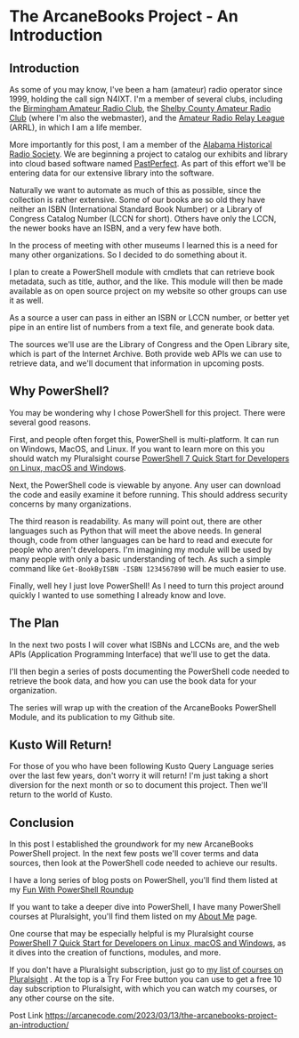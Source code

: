 # The ArcaneBooks Project - An Introduction

## Introduction

As some of you may know, I've been a ham (amateur) radio operator since 1999, holding the call sign N4IXT. I'm a member of several clubs, including the [Birmingham Amateur Radio Club](https://w4cue.com/), the [Shelby County Amateur Radio Club](http://w4shl.com) (where I'm also the webmaster), and the [Amateur Radio Relay League](https://www.arrl.org/) (ARRL), in which I am a life member.

More importantly for this post, I am a member of the [Alabama Historical Radio Society](https://alhrs.org/). We are beginning a project to catalog our exhibits and library into cloud based software named [PastPerfect](https://museumsoftware.com/). As part of this effort we'll be entering data for our extensive library into the software.

Naturally we want to automate as much of this as possible, since the collection is rather extensive. Some of our books are so old they have neither an ISBN (International Standard Book Number) or a Library of Congress Catalog Number (LCCN for short). Others have only the LCCN, the newer books have an ISBN, and a very few have both.

In the process of meeting with other museums I learned this is a need for many other organizations. So I decided to do something about it.

I plan to create a PowerShell module with cmdlets that can retrieve book metadata, such as title, author, and the like. This module will then be made available as on open source project on my website so other groups can use it as well.

As a source a user can pass in either an ISBN or LCCN number, or better yet pipe in an entire list of numbers from a text file, and generate book data.

The sources we'll use are the Library of Congress and the Open Library site, which is part of the Internet Archive. Both provide web APIs we can use to retrieve data, and we'll document that information in upcoming posts.

## Why PowerShell?

You may be wondering why I chose PowerShell for this project. There were several good reasons.

First, and people often forget this, PowerShell is multi-platform. It can run on Windows, MacOS, and Linux. If you want to learn more on this you should watch my Pluralsight course [PowerShell 7 Quick Start for Developers on Linux, macOS and Windows](https://pluralsight.pxf.io/jWzbre).

Next, the PowerShell code is viewable by anyone. Any user can download the code and easily examine it before running. This should address security concerns by many organizations.

The third reason is readability. As many will point out, there are other languages such as Python that will meet the above needs. In general though, code from other languages can be hard to read and execute for people who aren't developers. I'm imagining my module will be used by many people with only a basic understanding of tech. As such a simple command like `Get-BookByISBN -ISBN 1234567890` will be much easier to use.

Finally, well hey I just love PowerShell! As I need to turn this project around quickly I wanted to use something I already know and love.

## The Plan

In the next two posts I will cover what ISBNs and LCCNs are, and the web APIs (Application Programming Interface) that we'll use to get the data.

I'll then begin a series of posts documenting the PowerShell code needed to retrieve the book data, and how you can use the book data for your organization.

The series will wrap up with the creation of the ArcaneBooks PowerShell Module, and its publication to my Github site.

## Kusto Will Return!

For those of you who have been following Kusto Query Language series over the last few years, don't worry it will return! I'm just taking a short diversion for the next month or so to document this project. Then we'll return to the world of Kusto.

## Conclusion

In this post I established the groundwork for my new ArcaneBooks PowerShell project. In the next few posts we'll cover terms and data sources, then look at the PowerShell code needed to achieve our results.

I have a long series of blog posts on PowerShell, you'll find them listed at my [Fun With PowerShell Roundup](https://arcanecode.com/2022/04/04/the-fun-with-powershell-roundup/)

If you want to take a deeper dive into PowerShell, I have many PowerShell courses at Pluralsight, you'll find them listed on my [About Me](https://arcanecode.com/info/) page.

One course that may be especially helpful is my Pluralsight course [PowerShell 7 Quick Start for Developers on Linux, macOS and Windows](https://pluralsight.pxf.io/jWzbre), as it dives into the creation of functions, modules, and more.

If you don't have a Pluralsight subscription, just go to [my list of courses on Pluralsight](https://pluralsight.pxf.io/kjz6jn) . At the top is a Try For Free button you can use to get a free 10 day subscription to Pluralsight, with which you can watch my courses, or any other course on the site.

Post Link
https://arcanecode.com/2023/03/13/the-arcanebooks-project-an-introduction/
